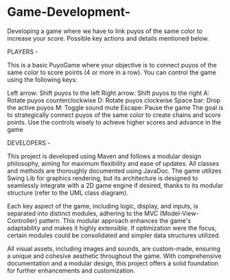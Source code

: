 # Game-Development-
Developing a game where we have to link puyos of the same color to increase your score. Possible key actions and details mentioned below.

PLAYERS - 

This is a basic PuyoGame where your objective is to connect puyos of the same color to score points (4 or more in a row). You can control the game using the following keys:

Left arrow: Shift puyos to the left
Right arrow: Shift puyos to the right
A: Rotate puyos counterclockwise
D: Rotate puyos clockwise
Space bar: Drop the active puyos
M: Toggle sound mute
Escape: Pause the game
The goal is to strategically connect puyos of the same color to create chains and score points. Use the controls wisely to achieve higher scores and advance in the game


DEVELOPERS - 

This project is developed using Maven and follows a modular design philosophy, aiming for maximum flexibility and ease of updates. All classes and methods are thoroughly documented using JavaDoc. The game utilizes Swing Lib for graphics rendering, but its architecture is designed to seamlessly integrate with a 2D game engine if desired, thanks to its modular structure (refer to the UML class diagram).

Each key aspect of the game, including logic, display, and inputs, is separated into distinct modules, adhering to the MVC (Model-View-Controller) pattern. This modular approach enhances the game's adaptability and makes it highly extensible. If optimization were the focus, certain modules could be consolidated and simpler data structures utilized.

All visual assets, including images and sounds, are custom-made, ensuring a unique and cohesive aesthetic throughout the game. With comprehensive documentation and a modular design, this project offers a solid foundation for further enhancements and customization.
